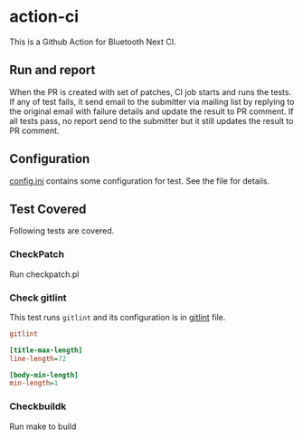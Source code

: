 # action-ci

This is a Github Action for Bluetooth Next CI.

## Run and report

When the PR is created with set of patches, CI job starts and runs the tests.
If any of test fails, it send email to the submitter via mailing list by replying to the original email with failure details and update the result to PR comment.
If all tests pass, no report send to the submitter but it still updates the result to PR comment.

## Configuration

[config.ini](./config.ini) contains some configuration for test. See the file for details.

## Test Covered

Following tests are covered.

### CheckPatch

Run checkpatch.pl

### Check gitlint

This test runs `gitlint` and its configuration is in [gitlint](./gitlint) file.

```ini
gitlint

[title-max-length]
line-length=72

[body-min-length]
min-length=1
```

### Checkbuildk

Run make to build

